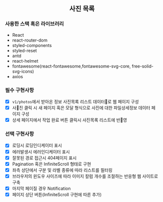 <div align="center">

## 사진 목록

</div>

### 사용한 스택 혹은 라이브러리

- React
- react-router-dom
- styled-components
- styled-reset
- antd
- react-helmet
- fontawesome(react-fontawesome,fontawesome-svg-core, free-solid-svg-icons)
- axios

### 필수 구현사항

- [x] `v1/photos`에서 받아온 정보 사진목록 리스트 데이터로 웹 페이지 구성
- [x] 사진 클릭 시 새 페이지 혹은 모달 형식으로 사진에 대한 파일상세정보 데이터 페이지 구성
- [x] 상세 페이지에서 작업 완료 버튼 클릭시 사진목록 리스트에 반영

### 선택 구현사항

- [x] 로딩시 로딩인디케이터 표시
- [x] 에러발생시 에러인디케이터 표시
- [x] 잘못된 경로 접근시 404페이지 표시
- [x] Pagination 혹은 InfiniteScroll 형태로 구현
- [x] 좌측 상단에서 구분 및 라벨 종류에 따라 리스트를 필터링
- [x] 브라우저의 윈도우 사이즈에 따라 이미지 칼럼 개수를 조절하는 반응형 웹 사이트로 구축
- [x] 마지막 페이질 경우 Notification
- [x] 페이지 상단 버튼(InfiniteScroll 구현에 따른 추가)
